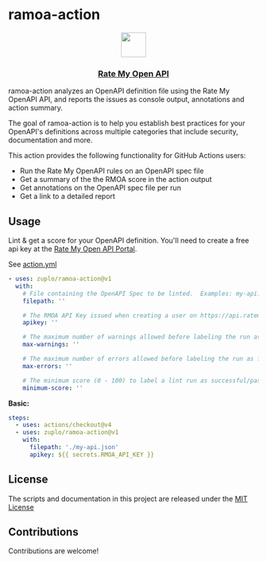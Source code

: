 # ramoa-action

<p align="center">
  <a href="https://ratemyopenapi.com/">
    <img src="https://cdn.zuplo.com/static/logos/logo.svg" height="50">
    <h3 align="center">Rate My Open API</h3>
  </a>
</p>

ramoa-action analyzes an OpenAPI definition file using the Rate My OpenAPI API,
and reports the issues as console output, annotations and action summary.

The goal of ramoa-action is to help you establish best practices for your
OpenAPI's definitions across multiple categories that include security,
documentation and more.

This action provides the following functionality for GitHub Actions users:

- Run the Rate My OpenAPI rules on an OpenAPI spec file
- Get a summary of the the RMOA score in the action output
- Get annotations on the OpenAPI spec file per run
- Get a link to a detailed report

## Usage

Lint & get a score for your OpenAPI definition. You'll need to create a free api
key at the [Rate My Open API Portal](https://api.ratemyopenapi.com/docs).

See [action.yml](action.yml)

<!-- start usage -->

```yaml
- uses: zuplo/ramoa-action@v1
  with:
    # File containing the OpenAPI Spec to be linted.  Examples: my-api.oas.json, api-spec.yaml
    filepath: ''

    # The RMOA API Key issued when creating a user on https://api.ratemyopenapi.com/docs
    apikey: ''

    # The maximum number of warnings allowed before labeling the run as failed. Default is 5.
    max-warnings: ''

    # The maximum number of errors allowed before labeling the run as failed. Default is 0.
    max-errors: ''

    # The minimum score (0 - 100) to label a lint run as successful/passing. Default is 80.
    minimum-score: ''
```

<!-- end usage -->

**Basic:**

```yaml
steps:
  - uses: actions/checkout@v4
  - uses: zuplo/ramoa-action@v1
    with:
      filepath: './my-api.json'
      apikey: ${{ secrets.RMOA_API_KEY }}
```

## License

The scripts and documentation in this project are released under the
[MIT License](LICENSE)

## Contributions

Contributions are welcome!
